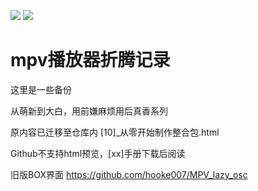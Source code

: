 ![](https://github.com/hooke007/MPV_lazy/blob/master/%E7%95%8C%E9%9D%A2%E5%AF%B9%E6%AF%94.jpg)
![](https://github.com/hooke007/MPV_lazy/blob/master/%E9%AB%98%E7%BA%A7%E6%92%AD%E6%94%BE%E5%88%97%E8%A1%A8.png)

# mpv播放器折腾记录

这里是一些备份

从萌新到大白，用前嫌麻烦用后真香系列

原内容已迁移至仓库内 [10]_从零开始制作整合包.html

Github不支持html预览，[xx]手册下载后阅读

旧版BOX界面 https://github.com/hooke007/MPV_lazy_osc
